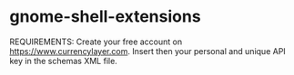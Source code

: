 # gnome-shell-extensions

REQUIREMENTS:
Create your free account on https://www.currencylayer.com. Insert then your personal and unique API key in the schemas XML file.

